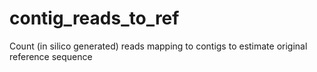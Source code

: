 contig_reads_to_ref
===================

Count (in silico generated) reads mapping to contigs to estimate original reference sequence
